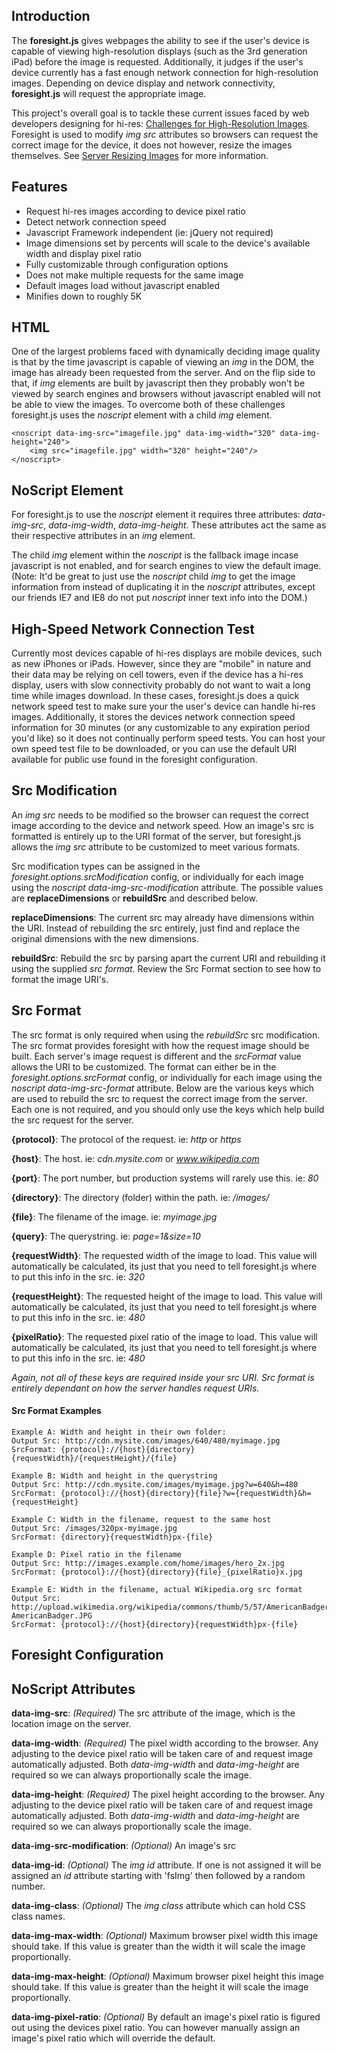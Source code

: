 ## Introduction
The __foresight.js__ gives webpages the ability to see if the user's device is capable of viewing high-resolution displays (such as the 3rd generation iPad) before the image is requested. Additionally, it judges if the user's device currently has a fast enough network connection for high-resolution images. Depending on device display and network connectivity, __foresight.js__ will request the appropriate image.

This project's overall goal is to tackle these current issues faced by web developers designing for hi-res: [Challenges for High-Resolution Images](//github.com/adamdbradley/foresight.js/wiki/Challenges-for-High-Resolution-Images). Foresight is used to modify _img src_ attributes so browsers can request the correct image for the device, it does not however, resize the images themselves. See [Server Resizing Images](//github.com/adamdbradley/foresight.js/wiki/Server-Resizing-Images) for more information.



## Features
* Request hi-res images according to device pixel ratio
* Detect network connection speed
* Javascript Framework independent (ie: jQuery not required)
* Image dimensions set by percents will scale to the device's available width and display pixel ratio
* Fully customizable through configuration options
* Does not make multiple requests for the same image
* Default images load without javascript enabled
* Minifies down to roughly 5K



## HTML
One of the largest problems faced with dynamically deciding image quality is that by the time javascript is capable of viewing an _img_ in the DOM, the image has already been requested from the server. And on the flip side to that, if _img_ elements are built by javascript then they probably won't be viewed by search engines and browsers without javascript enabled will not be able to view the images. To overcome both of these challenges foresight.js uses the _noscript_ element with a child _img_ element.

    <noscript data-img-src="imagefile.jpg" data-img-width="320" data-img-height="240">
        <img src="imagefile.jpg" width="320" height="240"/>
    </noscript>



## NoScript Element
For foresight.js to use the _noscript_ element it requires three attributes: _data-img-src_,  _data-img-width_,  _data-img-height_. These attributes act the same as their respective attributes in an _img_ element.

The child _img_ element within the _noscript_ is the fallback image incase javascript is not enabled, and for search engines to view the default image. (Note: It'd be great to just use the _noscript_ child _img_ to get the image information from instead of duplicating it in the _noscript_ attributes, except our friends IE7 and IE8 do not put _noscript_ inner text info into the DOM.)



## High-Speed Network Connection Test
Currently most devices capable of hi-res displays are mobile devices, such as new iPhones or iPads. However, since they are "mobile" in nature and their data may be relying on cell towers, even if the device has a hi-res display,  users with slow connectivity probably do not want to wait a long time while images download. In these cases, foresight.js does a quick network speed test to make sure your the user's device can handle hi-res images. Additionally, it stores the devices network connection speed information for 30 minutes (or any customizable to any expiration period you'd like) so it does not continually perform speed tests. You can host your own speed test file to be downloaded, or you can use the default URI available for public use found in the foresight configuration.



## Src Modification
An _img src_ needs to be modified so the browser can request the correct image according to the device and network speed. How an image's src is formatted is entirely up to the URI format of the server, but foresight.js allows the _img src_ attribute to be customized to meet various formats.

Src modification types can be assigned in the _foresight.options.srcModification_ config, or individually for each image using the _noscript data-img-src-modification_ attribute. The possible values are __replaceDimensions__ or __rebuildSrc__ and described below.

__replaceDimensions__: The current src may already have dimensions within the URI. Instead of rebuilding the src entirely, just find and replace the original dimensions with the new dimensions. 

__rebuildSrc__: Rebuild the src by parsing apart the current URI and rebuilding it using the supplied _src format_. Review the Src Format section to see how to format the image URI's.


## Src Format
The src format is only required when using the _rebuildSrc_ src modification. The src format provides foresight with how the request image should be built. Each server's image request is different and the _srcFormat_ value allows the URI to be customized. The format can either be in the _foresight.options.srcFormat_ config, or individually for each image using the _noscript data-img-src-format_ attribute. Below are the various keys which are used to rebuild the src to request the correct image from the server. Each one is not required, and you should only use the keys which help build the src request for the server.

__{protocol}__: The protocol of the request. ie: _http_ or _https_

__{host}__: The host. ie: _cdn.mysite.com_ or _www.wikipedia.com_

__{port}__: The port number, but production systems will rarely use this. ie: _80_

__{directory}__: The directory (folder) within the path. ie: _/images/_

__{file}__: The filename of the image. ie: _myimage.jpg_

__{query}__: The querystring. ie: _page=1&size=10_

__{requestWidth}__: The requested width of the image to load. This value will automatically be calculated, its just that you need to tell foresight.js where to put this info in the src. ie: _320_

__{requestHeight}__: The requested height of the image to load. This value will automatically be calculated, its just that you need to tell foresight.js where to put this info in the src. ie: _480_

__{pixelRatio}__: The requested pixel ratio of the image to load. This value will automatically be calculated, its just that you need to tell foresight.js where to put this info in the src. ie: _480_

_Again, not all of these keys are required inside your src URI. Src format is entirely dependant on how the server handles request URIs._

#### Src Format Examples

    Example A: Width and height in their own folder:
    Output Src: http://cdn.mysite.com/images/640/480/myimage.jpg
    SrcFormat: {protocol}://{host}{directory}{requestWidth}/{requestHeight}/{file}

    Example B: Width and height in the querystring
    Output Src: http://cdn.mysite.com/images/myimage.jpg?w=640&h=480
    SrcFormat: {protocol}://{host}{directory}{file}?w={requestWidth}&h={requestHeight}

    Example C: Width in the filename, request to the same host
    Output Src: /images/320px-myimage.jpg
    SrcFormat: {directory}{requestWidth}px-{file}

    Example D: Pixel ratio in the filename
    Output Src: http://images.example.com/home/images/hero_2x.jpg
    SrcFormat: {protocol}://{host}{directory}{file}_{pixelRatio}x.jpg

    Example E: Width in the filename, actual Wikipedia.org src format
    Output Src: http://upload.wikimedia.org/wikipedia/commons/thumb/5/57/AmericanBadger.JPG/1024px-AmericanBadger.JPG
    SrcFormat: {protocol}://{host}{directory}{requestWidth}px-{file}


## Foresight Configuration



## NoScript Attributes
__data-img-src__: _(Required)_ The src attribute of the image, which is the location image on the server.

__data-img-width__: _(Required)_ The pixel width according to the browser. Any adjusting to the device pixel ratio will be taken care of and request image automatically adjusted. Both _data-img-width_ and _data-img-height_ are required so we can always proportionally scale the image.

__data-img-height__: _(Required)_ The pixel height according to the browser. Any adjusting to the device pixel ratio will be taken care of and request image automatically adjusted. Both _data-img-width_ and _data-img-height_ are required so we can always proportionally scale the image.

__data-img-src-modification__: _(Optional)_ An image's src 

__data-img-id__: _(Optional)_ The _img id_ attribute. If one is not assigned it will be assigned an _id_ attribute starting with 'fsImg' then followed by a random number.

__data-img-class__: _(Optional)_ The _img class_ attribute which can hold CSS class names.

__data-img-max-width__: _(Optional)_ Maximum browser pixel width this image should take. If this value is greater than the width it will scale the image proportionally.

__data-img-max-height__: _(Optional)_ Maximum browser pixel height this image should take. If this value is greater than the height it will scale the image proportionally.

__data-img-pixel-ratio__: _(Optional)_ By default an image's pixel ratio is figured out using the devices pixel ratio. You can however manually assign an image's pixel ratio which will override the default.

